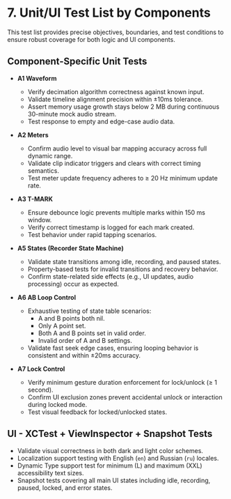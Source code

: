 # 7. Unit/UI Test List by Components

This test list provides precise objectives, boundaries, and test conditions to ensure robust coverage for both logic and UI components.

## Component-Specific Unit Tests

- **A1 Waveform**
  - Verify decimation algorithm correctness against known input.
  - Validate timeline alignment precision within ±10ms tolerance.
  - Assert memory usage growth stays below 2 MB during continuous 30-minute mock audio stream.
  - Test response to empty and edge-case audio data.

- **A2 Meters**
  - Confirm audio level to visual bar mapping accuracy across full dynamic range.
  - Validate clip indicator triggers and clears with correct timing semantics.
  - Test meter update frequency adheres to ≥ 20 Hz minimum update rate.

- **A3 T-MARK**
  - Ensure debounce logic prevents multiple marks within 150 ms window.
  - Verify correct timestamp is logged for each mark created.
  - Test behavior under rapid tapping scenarios.

- **A5 States (Recorder State Machine)**
  - Validate state transitions among idle, recording, and paused states.
  - Property-based tests for invalid transitions and recovery behavior.
  - Confirm state-related side effects (e.g., UI updates, audio processing) occur as expected.

- **A6 AB Loop Control**
  - Exhaustive testing of state table scenarios:
    - A and B points both nil.
    - Only A point set.
    - Both A and B points set in valid order.
    - Invalid order of A and B settings.
  - Validate fast seek edge cases, ensuring looping behavior is consistent and within ±20ms accuracy.

- **A7 Lock Control**
  - Verify minimum gesture duration enforcement for lock/unlock (≥ 1 second).
  - Confirm UI exclusion zones prevent accidental unlock or interaction during locked mode.
  - Test visual feedback for locked/unlocked states.

## UI - XCTest + ViewInspector + Snapshot Tests

- Validate visual correctness in both dark and light color schemes.
- Localization support testing with English (`en`) and Russian (`ru`) locales.
- Dynamic Type support test for minimum (L) and maximum (XXL) accessibility text sizes.
- Snapshot tests covering all main UI states including idle, recording, paused, locked, and error states.
